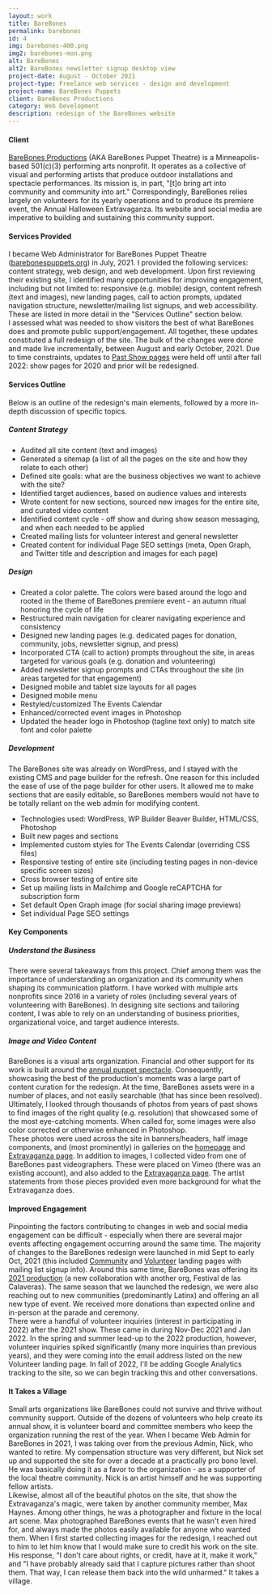 ```yaml
---
layout: work
title: BareBones
permalink: barebones
id: 4
img: barebones-400.png
img2: barebones-mon.png
alt: BareBones
alt2: BareBones newsletter signup desktop view
project-date: August - October 2021
project-type: Freelance web services - design and development
project-name: BareBones Puppets
client: BareBones Productions
category: Web Development
description: redesign of the BareBones website
---
```

<h4>Client</h4>
<div class="page-content-text">
<a href="https://barebonespuppets.org/" target="_blank">BareBones Productions</a> (AKA BareBones Puppet Theatre) is a Minneapolis-based 501(c)(3) performing arts nonprofit. It operates as a collective of visual and performing artists that produce outdoor installations and spectacle performances. Its mission is, in part, "[t]o bring art into community and community into art." Correspondingly, BareBones relies largely on volunteers for its yearly operations and to produce its premiere event, the Annual Halloween Extravaganza. Its website and social media are imperative to building and sustaining this community support.
</div>

<h4>Services Provided</h4>
<div class="page-content-text">
I became Web Administrator for BareBones Puppet Theatre (<a href="https://barebonespuppets.org/" target="_blank">barebonespuppets.org</a>) in July, 2021. I provided the following services: content strategy, web design, and web development. Upon first reviewing their existing site, I identified many opportunities for improving engagement, including but not limited to: responsive (e.g. mobile) design, content refresh (text and images), new landing pages, call to action prompts, updated navigation structure, newsletter/mailing list signups, and web accessibility. These are listed in more detail in the "Services Outline" section below.
</div>

<div class="page-content-text">
I assessed what was needed to show visitors the best of what BareBones does and promote public support/engagement. All together, these updates constituted a full redesign of the site. The bulk of the changes were done and made live incrementally, between August and early October, 2021. Due to time constraints, updates to <a href="https://barebonespuppets.org/halloweens-past/" target="_blank">Past Show pages</a> were held off until after fall 2022: show pages for 2020 and prior will be redesigned.    
</div>

<h4>Services Outline</h4>
<div class="page-content-text">
Below is an outline of the redesign's main elements, followed by a more in-depth discussion of specific topics.
</div>

<div class="page-content-text">
<h5>Content Strategy</h5>
<ul>
<li>Audited all site content (text and images)</li>
<li>Generated a sitemap (a list of all the pages on the site and how they relate to each other)</li>
<li>Defined site goals: what are the business objectives we want to achieve with the site?</li>
<li>Identified target audiences, based on audience values and interests</li>
<li>Wrote content for new sections, sourced new images for the entire site, and curated video content</li>
<li>Identified content cycle - off show and during show season messaging, and when each needed to be applied</li>
<li>Created mailing lists for volunteer interest and general newsletter</li>
<li>Created content for individual Page SEO settings (meta, Open Graph, and Twitter title and description and images for each page)</li>
</ul>   
</div>

<div class="page-content-text">
<h5>Design</h5>
<ul>
<li>Created a color palette. The colors were based around the logo and rooted in the theme of BareBones premiere event - an autumn ritual honoring the cycle of life</li>
<li>Restructured main navigation for clearer navigating experience and consistency</li>
<li>Designed new landing pages (e.g. dedicated pages for donation, community, jobs, newsletter signup, and press)</li>
<li>Incorporated CTA (call to action) prompts throughout the site, in areas targeted for various goals (e.g. donation and volunteering)</li>
<li>Added newsletter signup prompts and CTAs throughout the site (in areas targeted for that engagement)</li>
<li>Designed mobile and tablet size layouts for all pages</li>
<li>Designed mobile menu</li>
<li>Restyled/customized The Events Calendar</li>
<li>Enhanced/corrected event images in Photoshop</li>
<li>Updated the header logo in Photoshop (tagline text only) to match site font and color palette</li>
</ul>
</div>

<div class="page-content-text">
<h5>Development</h5>
The BareBones site was already on WordPress, and I stayed with the existing CMS and page builder for the refresh. One reason for this included the ease of use of the page builder for other users. It allowed me to make sections that are easily editable, so BareBones members would not have to be totally reliant on the web admin for modifying content.
<div style="margin-bottom:.25cm"></div>
<ul>
<li>Technologies used: WordPress, WP Builder Beaver Builder, HTML/CSS, Photoshop</li>
<li>Built new pages and sections</li>
<li>Implemented custom styles for The Events Calendar (overriding CSS files)</li>
<li>Responsive testing of entire site (including testing pages in non-device specific screen sizes)</li>
<li>Cross browser testing of entire site</li>
<li>Set up mailing lists in Mailchimp and Google reCAPTCHA for subscription form</li>
<li>Set default Open Graph image (for social sharing image previews)</li>
<li>Set individual Page SEO settings</li>
</ul>
</div>

<h4>Key Components</h4>
<div style="margin-bottom:.50cm"></div>

<h5>Understand the Business</h5>
<div class="page-content-text">
There were several takeaways from this project. Chief among them was the importance of understanding an organization and its community when shaping its communication platform. I have worked with multiple arts nonprofits since 2016 in a variety of roles (including several years of volunteering with BareBones). In designing site sections and tailoring content, I was able to rely on an understanding of business priorities, organizational voice, and target audience interests.
</div>

<h5>Image and Video Content</h5>
<div class="page-content-text">
BareBones is a visual arts organization. Financial and other support for its work is built around the <a href="https://barebonespuppets.org/halloween-show/" target="_blank">annual puppet spectacle</a>. Consequently, showcasing the best of the production's moments was a large part of content curation for the redesign. At the time, BareBones assets were in a number of places, and not easily searchable (that has since been resolved). Ultimately, I looked through thousands of photos from years of past shows to find images of the right quality (e.g. resolution) that showcased some of the most eye-catching moments. When called for, some images were also color corrected or otherwise enhanced in Photoshop.  
</div>  

<div class="page-content-text">
These photos were used across the site in banners/headers, half image components, and (most prominently) in galleries on the <a href="https://barebonespuppets.org/" target="_blank">homepage</a> and <a href="https://barebonespuppets.org/halloween-show/" target="_blank">Extravaganza page</a>. In addition to images, I collected video from one of BareBones past videographers. These were placed on Vimeo (there was an existing account), and also added to the <a href="https://barebonespuppets.org/halloween-show/" target="_blank">Extravaganza page</a>. The artist statements from those pieces provided even more background for what the Extravaganza does.   
</div>  

<h4>Improved Engagement</h4>
<div class="page-content-text">
Pinpointing the factors contributing to changes in web and social media engagement can be difficult - especially when there are several major events affecting engagement occurring around the same time. The majority of changes to the BareBones redesign were launched in mid Sept to early Oct, 2021 (this included <a href="https://barebonespuppets.org/join-us/" target="_blank">Community</a> and <a href="https://barebonespuppets.org/volunteer/" target="_blank">Volunteer</a> landing pages with mailing list signup info). Around this same time, BareBones was offering its <a href="https://barebonespuppets.org/2021-show/" target="_blank">2021 production</a> (a new collaboration with another org, Festival de las Calaveras). The same season that we launched the redesign, we were also reaching out to new communities (predominantly Latinx) and offering an all new type of event. We received more donations than expected online and in-person at the parade and ceremony.   
</div>

<div class="page-content-text">
There were a handful of volunteer inquiries (interest in participating in 2022) after the 2021 show. These came in during Nov-Dec 2021 and Jan 2022. In the spring and summer lead-up to the 2022 production, however, volunteer inquiries spiked significantly (many more inquiries than previous years), and they were coming into the email address listed on the new Volunteer landing page. In fall of 2022, I'll be adding Google Analytics tracking to the site, so we can begin tracking this and other conversations.  
</div>

<h4><i class="fa fa-heart-o" aria-hidden="true" style="color:#dd6060; font-weight:bold;"></i> It Takes a Village</h4>
<div class="page-content-text">
Small arts organizations like BareBones could not survive and thrive without community support. Outside of the dozens of volunteers who help create its annual show, it is volunteer board and committee members who keep the organization running the rest of the year. When I became Web Admin for BareBones in 2021, I was taking over from the previous Admin, Nick, who wanted to retire. My compensation structure was very different, but Nick set up and supported the site for over a decade at a practically pro bono level. He was basically doing it as a favor to the organization - as a supporter of the local theatre community. Nick is an artist himself and he was supporting fellow artists.  
</div>

<div class="page-content-text">
Likewise, almost all of the beautiful photos on the site, that show the Extravaganza's magic, were taken by another community member, Max Haynes. Among other things, he was a photographer and fixture in the local art scene. Max photographed BareBones events that he wasn't even hired for, and always made the photos easily available for anyone who wanted them. When I first started collecting images for the redesign, I reached out to him to let him know that I would make sure to credit his work on the site. His response, "I don't care about rights, or credit, have at it, make it work," and "I have probably already said that I capture pictures rather than shoot them. That way, I can release them back into the wild unharmed." It takes a village.     
</div>
